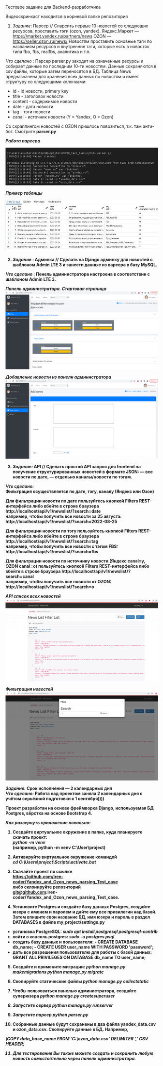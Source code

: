 Тестовое задание для Backend-разработчика


Видеоскринкаст находится в корневой папке репозитория

1. <em>Задание</em>: Парсер // Спарсить первые 10 новостей со следующих ресурсов, проставить тэги (ozon, yandex).
Яндекс.Маркет — https://market.yandex.ru/partners/news 
OZON — https://seller.ozon.ru/news/ 
Новостям проставить основные тэги по названиям ресурсов и внутренние тэги, которые есть в новостях типа fbo, fbs, realfbs, аналитика и т.п.

<em>Что сделано</em> : Парсер parser.py заходит на означенные ресурсы и собирает данные по последним 10-ти новостям. Данные сохраняются в csv файлы, которые затем переносятся в БД. Таблица <srtong>News</strong> предназначена для хранения всех данных по новостям и имеет структуру со следующими колонками:
- id - id новости, primery key
- title - заголовок новости
- content - содержимое новости
- date - дата новости
- tag - тэги новости
- canal - источник новости (Y = Yandex, O = Ozon)<br>

Со скраппингом новостей с OZON пришлось повозиться, т.к. там анти-бот. Смотрите <strong>parser.py</em><br>

<em>Работа парсера</em>

![Работа парсера](/screenshots/Parser_works.png)

<em>Пример таблицы</em>

![Пример таблицы](/screenshots/Table.png)

2. <em>Задание</em> : Админка // Сделать на Django админку для новостей с шаблоном Admin LTE 3 и занести данные из парсера в базу MySQL.

<em>Что сделано</em> : Пенель администратора настроена в соответствии с шаблоном Admin LTE 3.<br>

<em>Панель администратора. Стартовая страница</em>
![Панель администратора. Стартовая страница](/screenshots/admin.png)

<em>Добавление новости из панели администратора</em>
![Добавление новости из панели администратора](/screenshots/admin2.png)

3. <em>Задание:</em>  API // Сделать простой API запрос для frontend на получение структурированных новостей в формате JSON:
— все новости по дате,
— отдельно каналы/новости по тэгам.

<em>Что сделано:</em><br>
Фильтрация осуществляется по дате, тэгу, каналу (Яндекс или Озон)

Для фильтрации новости по дате пользуйтесь кнопкой Filters REST-интерфейса либо вбейте в строке браузера
http://localhost/api/v1/newslist/?search=date<br>
например, чтобы получить все новости за 25 августа:<br>
http://localhost/api/v1/newslist/?search=2022-08-25

Для фильтрации новости по тэгу пользуйтесь кнопкой Filters REST-интерфейса либо вбейте в строке браузера
http://localhost/api/v1/newslist/?search=tag<br>
например, чтобы получить все новости с тэгом FBS:<br>
http://localhost/api/v1/newslist/?search=fbs

Для фильтрации новости по источнику новости (Яндекс canal=y, OZON canal=o) пользуйтесь кнопкой Filters REST-интерфейса 
либо вбейте в строке браузера
http://localhost/api/v1/newslist/?search=canal<br>
например, чтобы получить все новости от OZON:<br>
http://localhost/api/v1/newslist/?search=o<br>

<em>API список всех новостей</em>
![API список всех новостей](/screenshots/newslist.png)

<em>Фильтрация новостей</em>
![Фильтрация новостей](/screenshots/filter.png)

<em>Задание:</em> Срок исполнения — 2 календарных дня<br>
<em>Что сделано:</em> Работа над проектом заняла 2 календарных дня с учётом серьёзной подготовки к 1 сентября))))<br>

Проект разработан на основе фреймворка Django, используемая БД Postgres, вёрстка на основе Bootstrap 4.

<em>Как развернуть приложение локально:</em>

1. Создайте виртуальное окружение в папке, куда планируете скачать проект:<br>
<em>python -m venv</em><br>
(например, python -m venv C:\User\project)

2. Активируйте виртуальное окружение командой<br> <em>cd C:\Users\project\Scripts\activate.bat</em>

3. Скачайте проект по ссылке <br><strong>https://github.com/iren-coder/Yandex_and_Ozon_news_parsing_Test_case</strong> <br>либо склонируйте репозиторий <br><strong>git@github.com:iren-coder/Yandex_and_Ozon_news_parsing_Test_case</strong>.

4. Установите Postgres и создайте базу данных Postgres, создайте юзера с именем и паролем и дайте ему все привилегии над базой. Затем впишите свои название БД, имя юзера и пароль в раздел DATABASES в файле my_project/settings.py<br>
- установка PostgreSQL: <em>sudo apt install postgresql postgresql-contrib</em>
- войти в консоль postgres: <em>sudo -u postgres psql</em>
- создать базу данных и пользователя:
        - CREATE DATABASE db_name;
        - CREATE USER user_name WITH PASSWORD 'password';
- дать все разрешения пользователю для работы с базой данных: GRANT ALL PRIVILEGES ON DATABASE db_name TO user_name;

5. Создайте и примените миграции:
<em>python manage.py makemigrations</em>
<em>python manage.py migrate</em>

6. Скопируйте статические файлы <em>python manage.py collectstatic</em>

7. Чтобы пользоваться панелью администратора, создайте суперюзера <em>python manage.py createsuperuser<em>

8. Запустите сервер <em>python manage.py runserver</em>

9. Запустите парсер </em>python parser.py</em>
10. Собранные данные будут сохранены в два файла yandex_data.csv и ozon_data.csv. Скопируйте данные в БД. Например, 

<em>\COPY data_base_name FROM ‘C:\ozon_data.csv’ DELIMITER ‘,’ CSV HEADER;</emS>

11. Для тестирования Вы также можете создать и сохранить любую новость сомостоятельно через панель администратора.


